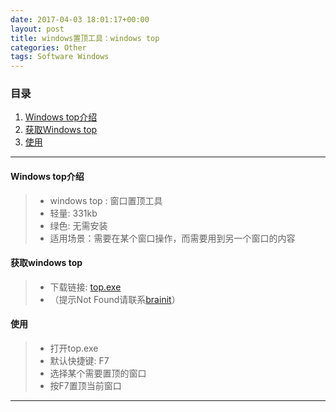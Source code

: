 ```yaml
---
date: 2017-04-03 18:01:17+00:00
layout: post
title: windows置顶工具：windows top
categories: Other
tags: Software Windows
---
```


### 目录
1. [Windows top介绍](#item1)
2. [获取Windows top](#item2)
3. [使用](#item3)

---
#### <span id="item1">Windows top介绍</span>
> * windows top : 窗口置顶工具
> * 轻量: 331kb
> * 绿色: 无需安装
> * 适用场景：需要在某个窗口操作，而需要用到另一个窗口的内容

#### <span id="item2">获取windows top</span>
> * 下载链接: [top.exe](https://github.com/Brainit/brainit.github.io/tree/master/assets/top.exe) 
> * （提示Not Found请联系[brainit](mailto:brainit@163.com)）

#### <span id="item3">使用</span>
> * 打开top.exe
> * 默认快捷键: F7
> * 选择某个需要置顶的窗口
> * 按F7置顶当前窗口

---